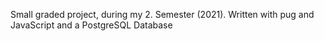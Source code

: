Small graded project, during my 2. Semester (2021).
Written with pug and JavaScript and a PostgreSQL Database
